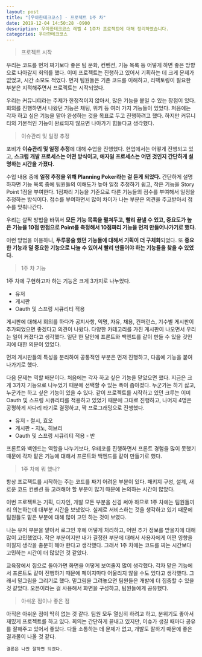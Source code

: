 ```yaml
---
layout: post
title: "[우아한테크코스] - 프로젝트 1주 차"
date: 2019-12-04 14:50:28 -0900
description: 우아한테크코스 레벨 4 1주차 프로젝트에 대해 정리하였습니다.
categories: 우아한테크코스
---
```


> 프로젝트 시작

우리는 코드를 먼저 짜기보다 좋은 팀 문화, 컨벤션, 기능 목록 등 어떻게 하면 좋은 방향으로 나아갈지 회의를 했다. 이미 프로젝트는 진행하고 있어서 기획하는 데 크게 문제가 없었고, 시간 소모도 적었다. 먼저 팀원들은 기존 코드를 이해하고, 리팩토링이 필요한 부분은 지적해주면서 프로젝트는 시작되었다.

우리는 커뮤니티라는 주제가 한정적이지 않아서, 많은 기능을 붙일 수 있는 장점이 있다. 회의를 진행하면서 나왔던 기능은 채팅, 위키 등 여러 가지 기능들이 있었다. 처음에는 각자 하고 싶은 기능을 맡아 완성하는 것을 목표로 두고 진행하려고 했다. 하지만 커뮤니티의 기본적인 기능이 완료되지 않으면 나아가기 힘들다고 생각했다.

> 이슈관리 및 일정 추정

포비가 **이슈관리 및 일정 추정**에 대해 수업을 진행했다. 현업에서는 어떻게 진행되고 있고, **스크럼 개발 프로세스는 어떤 방식이고, 애자일 프로세스는 어떤 것인지 간단하게 설명하는 시간을 가졌다.**

수업 내용 중에 **일정 추정을 위해 Planning Poker라는 걸 듣게 되었다.** 간단하게 설명하자면 기능 목록 중에 팀원들의 이해도가 높아 일정 추정하기 쉽고, 작은 기능을 Story Point 1점을 부여한다.
1점짜리 기능을 기준으로 다른 기능들의 점수를 부여해서 일정을 추정하는 방식이다. 점수를 부여하면서 많이 차이가 나는 부분은 의견을 주고받아서 점수를 맞춰나간다.

우리는 살짝 방법을 바꿔서 **모든 기능 목록을 펼쳐두고, 빨리 끝낼 수 있고, 중요도가 높은 기능을 10점 만점으로 Point를 측정해서 10점짜리 기능을 먼저 만들어나가기로 했다.**

이런 방법을 이용하니, **두루뭉술 했던 기능들에 대해서 기획이 더 구체화**되었다. 또 **중요한 기능과 덜 중요한 기능으로 나눌 수 있어서 빨리 만들어야 하는 기능들을 찾을 수 있었다.**

>1주 차 기능

1주 차에 구현하고자 하는 기능은 크게 3가지로 나누었다.

* 유저
* 게시판
* Oauth 및 스프링 시큐리티 적용

게시판에 대해서 회의를 하다가 공지사항, 익명, 자유, 채용, 컨퍼런스, 기수별 게시판이 추가되었으면 좋겠다고 의견이 나왔다. 다양한 카테고리를 가진 게시판이 나오면서 우리는 일이 커졌다고 생각했다. 일단 한 달안에 프론트와 백엔드를 같이 만들 수 있을 것인지에 대한 의문이 있었다.

먼저 게시판들의 특성을 분리하여 공통적인 부분은 먼저 진행하고, 다음에 기능을 붙여나가기로 했다.

다음 문제는 역할 배분이다. 처음에는 각자 하고 싶은 기능을 맡았으면 했다. 지금은 크게 3가지 기능으로 나누었기 때문에 선택할 수 있는 폭이 좁아졌다. 누군가는 하기 싫고, 누군가는 하고 싶은 기능이 있을 수 있다. 같이 프로젝트를 시작하고 있던 크루는 이미 Oauth 및 스프링 시큐리티를 적용하고 있었기 때문에 그대로 진행하고, 나머지 4명은 공평하게 사다리 타기로 결정하고, 짝 프로그래밍으로 진행했다.

* 유저 - 철시, 효오
* 게시판 - 지노, 히브리
* Oauth 및 스프링 시큐리티 적용 - 반

프론트와 백엔드는 역할을 나누기보다, 우테코를 진행하면서 프론트 경험을 많이 못했기 때문에 각자 맡은 기능에 대해서 프론트와 백엔드를 같이 만들기로 했다.

> 1주 차에 뭐 했나?

항상 프로젝트를 시작하는 주는 코드를 짜기 어려운 부분이 있다. 패키지 구성, 설계, 새로운 코드 컨벤션 등 고려해야 할 부분이 많기 때문에 논의하는 시간이 많았다.

이번 프로젝트는 기획, 디자인, 개발 모든 부분을 신경 써야 하므로 1주 차에는 팀원들끼리 의논하는데 대부분 시간을 보냈었다. 실제로 서비스하는 것을 생각하고 있기 때문에 팀원들도 맡은 부분에 대해 많이 고민 하는 것이 보였다.

나는 유저 부분을 맡아서 로그인 후에 어떻게 처리하고, 어떤 추가 정보를 받을지에 대해 많이 고민했었다. 작은 부분이지만 내가 결정한 부분에 대해서 사용자에게 어떤 영향을 미칠지 생각을 충분히 해야 한다고 생각했다. 그래서 1주 차에는 코드를 짜는 시간보다 고민하는 시간이 더 많았던 것 같았다.

교육장에서 집으로 돌아가면 화면을 어떻게 보여줄지 많이 생각했다. 각자 맡은 기능에서 프론트도 같이 진행하기 때문에 페이지마다 어울리지 않을 수도 있다고 생각했다. 그래서 밑그림을 그리기로 했다. 밑그림을 그려놓으면 팀원들은 개발에 더 집중할 수 있을 것 같았다. 오븐이라는 걸 사용해서 화면을 구성하고, 팀원들에게 공유했다.

> 아쉬운 점이나 좋은 점

아직은 아쉬운 점이 딱히 없는 것 같다. 팀원 모두 열심히 하려고 하고, 분위기도 좋아서 재밌게 프로젝트를 하고 있다. 회의는 간단하게 끝내고 있지만, 이슈가 생길 때마다 공유를 잘해주고 있어서 좋았다. 다들 소통하는 데 문제가 없고, 개발도 잘하기 때문에 좋은 결과물이 나올 것 같다.

`결론은 나만 잘하면 되겠다.`
